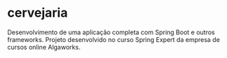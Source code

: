 # cervejaria

Desenvolvimento de uma aplicação completa com Spring Boot e outros frameworks. Projeto desenvolvido no curso Spring Expert da empresa de cursos online Algaworks.
